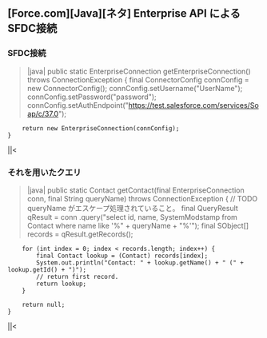 ## [Force.com][Java][ネタ] Enterprise API によるSFDC接続


### SFDC接続

>|java|
    public static EnterpriseConnection getEnterpriseConnection() throws ConnectionException {
        final ConnectorConfig connConfig = new ConnectorConfig();
        connConfig.setUsername("UserName");
        connConfig.setPassword("password");
        connConfig.setAuthEndpoint("https://test.salesforce.com/services/Soap/c/37.0");

        return new EnterpriseConnection(connConfig);
    }
||<


### それを用いたクエリ

>|java|
    public static Contact getContact(final EnterpriseConnection conn, final String queryName)
            throws ConnectionException {
        // TODO queryName がエスケープ処理されていること。
        final QueryResult qResult = conn
                .query("select id, name, SystemModstamp from Contact where name like '%" + queryName + "%'");
        final SObject[] records = qResult.getRecords();

        for (int index = 0; index < records.length; index++) {
            final Contact lookup = (Contact) records[index];
            System.out.println("Contact: " + lookup.getName() + " (" + lookup.getId() + ")");
            // return first record.
            return lookup;
        }

        return null;
    }
||<

